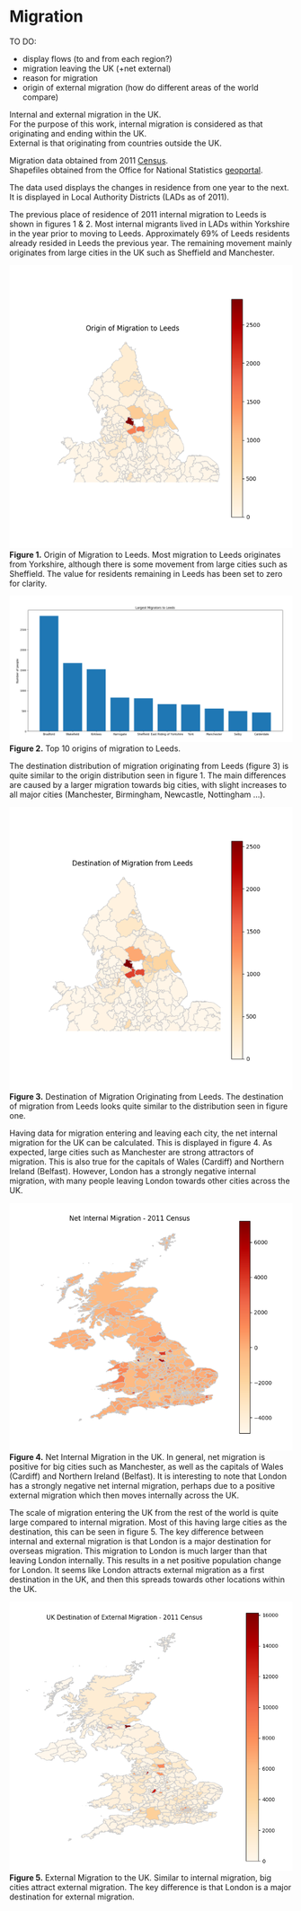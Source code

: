 # Migration

TO DO:
- display flows (to and from each region?)
- migration leaving the UK (+net external)
- reason for migration
- origin of external migration (how do different areas of the world compare)

Internal and external migration in the UK.    
For the purpose of this work, internal migration is considered as that originating and ending within the UK.    
External is that originating from countries outside the UK.

Migration data obtained from 2011 [Census](https://www.nomisweb.co.uk/census/2011/origin_destination).            
Shapefiles obtained from the Office for National Statistics [geoportal](http://geoportal1-ons.opendata.arcgis.com/datasets/fab4feab211c4899b602ecfbfbc420a3_2).

The data used displays the changes in residence from one year to the next. It is displayed in Local Authority Districts (LADs as of 2011).

The previous place of residence of 2011 internal migration to Leeds is shown in figures 1 & 2. Most internal migrants lived in LADs within Yorkshire in the year prior to moving to Leeds. Approximately 69% of Leeds residents already resided in Leeds the previous year. The remaining movement mainly originates from large cities in the UK such as Sheffield and Manchester.

![Migration to Leeds](img/migration_to_Leeds.png)     
**Figure 1.** Origin of Migration to Leeds. Most migration to Leeds originates from  Yorkshire, although there is some movement from large cities such as Sheffield. The value for residents remaining in Leeds has been set to zero for clarity.

![top 10 to Leeds](img/top10_to_Leeds.png)    
**Figure 2.** Top 10 origins of migration to Leeds.        

The destination distribution of migration originating from Leeds (figure 3) is quite similar to the origin distribution seen in figure 1. The main differences are caused by a larger migration towards big cities, with slight increases to all major cities (Manchester, Birmingham, Newcastle, Nottingham ...). 

![Migration from Leeds](img/migration_from_Leeds.png)    
**Figure 3.** Destination of Migration Originating from Leeds. The destination of migration from Leeds looks quite similar to the distribution seen in figure one.   

Having data for migration entering and leaving each city, the net internal migration for the UK can be calculated. This is displayed in figure 4. As expected, large cities such as Manchester are strong attractors of migration. This is also true for the capitals of Wales (Cardiff) and Northern Ireland (Belfast). However, London has a strongly negative internal migration, with many people leaving London towards other cities across the UK.

![Net Internal Migration](img/net_internal_migration.png)    
**Figure 4.** Net Internal Migration in the UK. In general, net migration is positive for big cities such as Manchester, as well as the capitals of Wales (Cardiff) and Northern Ireland (Belfast). It is interesting to note that London has a strongly negative net internal migration, perhaps due to a positive external migration which then moves internally across the UK.    

The scale of migration entering the UK from the rest of the world is quite large compared to internal migration. Most of this having large cities as the destination, this can be seen in figure 5. The key difference between internal and external migration is that London is a major destination for overseas migration. This migration to London is much larger than that leaving London internally. This results in a net positive population change for London. It seems like London attracts external migration as a first destination in the UK, and then this spreads towards other locations within the UK. 

![External Migration](img/external_migration_to_UK.png)        
**Figure 5.** External Migration to the UK. Similar to internal migration, big cities attract external migration. The key difference is that London is a major destination for external migration.     
